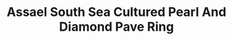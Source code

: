 ---
title: Assael South Sea Cultured Pearl And Diamond Pave Ring
description: |
  Links of Pave Diamonds and an Assael South Sea Cultured Pearl make a true statement.
specs: |
  South Sea Cultured Pearl Ring, 15 - 15.4mm, set in 18K White gold, with 432 Pave set Diamonds, 2.99 ctw.
images:
  - /uploads/assael-south-sea-cultured-pearl-and-diamond-pave-ring.jpg
category: Classic Assael
order: 15
tags:
  - rings
---